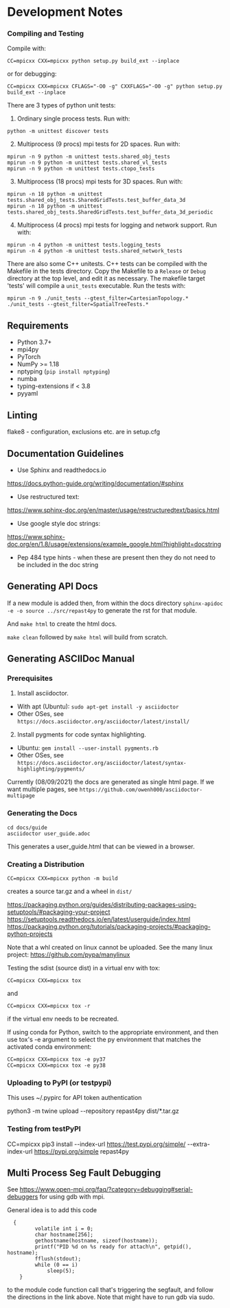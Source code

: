 # Development Notes #

### Compiling and Testing ###
Compile with: 

`CC=mpicxx CXX=mpicxx python setup.py build_ext --inplace`

or for debugging:

`CC=mpicxx CXX=mpicxx CFLAGS="-O0 -g" CXXFLAGS="-O0 -g" python setup.py build_ext --inplace`


There are 3 types of python unit tests:

1. Ordinary single process tests. Run with:

`python -m unittest discover tests` 

2. Multiprocess (9 procs) mpi tests for 2D spaces. Run with:

```
mpirun -n 9 python -m unittest tests.shared_obj_tests
mpirun -n 9 python -m unittest tests.shared_vl_tests
mpirun -n 9 python -m unittest tests.ctopo_tests
```

3. Multiprocess (18 procs) mpi tests for 3D spaces. Run with:

```
mpirun -n 18 python -m unittest tests.shared_obj_tests.SharedGridTests.test_buffer_data_3d
mpirun -n 18 python -m unittest tests.shared_obj_tests.SharedGridTests.test_buffer_data_3d_periodic
```

4. Multiprocess (4 procs) mpi tests for logging and network support. Run with:

```
mpirun -n 4 python -m unittest tests.logging_tests
mpirun -n 4 python -m unittest tests.shared_network_tests
```


There are also some C++ unitests. C++ tests can be compiled with the Makefile in the tests directory. 
Copy the Makefile to a `Release` or `Debug` directory at the top level, and edit it as necessary.
The  makefile target 'tests' will compile a `unit_tests` executable. Run the tests with:

```
mpirun -n 9 ./unit_tests --gtest_filter=CartesianTopology.*
./unit_tests --gtest_filter=SpatialTreeTests.*
```

## Requirements

* Python 3.7+
* mpi4py
* PyTorch
* NumPy >= 1.18
* nptyping (`pip install nptyping`)
* numba
* typing-extensions if < 3.8
* pyyaml

## Linting ##

flake8 - configuration, exclusions etc. are in setup.cfg

## Documentation Guidelines ##

* Use Sphinx and readthedocs.io

https://docs.python-guide.org/writing/documentation/#sphinx

* Use restructured text:

https://www.sphinx-doc.org/en/master/usage/restructuredtext/basics.html

* Use google style doc strings:

https://www.sphinx-doc.org/en/1.8/usage/extensions/example_google.html?highlight=docstring

* Pep 484 type hints - when these are present then they do not need to be included in the doc string

## Generating API Docs ##

If a new module is added then, from within the docs directory `sphinx-apidoc -e -o source ../src/repast4py` 
to generate the rst for that module.

And `make html` to create the html docs.

`make clean` followed by `make html` will build from scratch.


## Generating ASCIIDoc Manual ##

### Prerequisites ###

1. Install asciidoctor.
  * With apt (Ubuntu): `sudo apt-get install -y asciidoctor`
  * Other OSes, see `https://docs.asciidoctor.org/asciidoctor/latest/install/`
2. Install pygments for code syntax highlighting.
  * Ubuntu: `gem install --user-install pygments.rb`
  * Other OSes, see `https://docs.asciidoctor.org/asciidoctor/latest/syntax-highlighting/pygments/`

Currently (08/09/2021) the docs are generated as single html page. If we want multiple
pages, see `https://github.com/owenh000/asciidoctor-multipage`

### Generating the Docs ###

```
cd docs/guide
asciidoctor user_guide.adoc
```

This generates a user_guide.html that can be viewed in a browser.

### Creating a Distribution ###

`CC=mpicxx CXX=mpicxx python -m build`

creates a source tar.gz and a wheel in `dist/`

https://packaging.python.org/guides/distributing-packages-using-setuptools/#packaging-your-project
https://setuptools.readthedocs.io/en/latest/userguide/index.html
https://packaging.python.org/tutorials/packaging-projects/#packaging-python-projects

Note that a whl created on linux cannot be uploaded. See the many linux project:
https://github.com/pypa/manylinux

Testing the sdist (source dist) in a virtual env with tox:

`CC=mpicxx CXX=mpicxx tox`

and 

`CC=mpicxx CXX=mpicxx tox -r`

if the virtual env needs to be recreated.

If using conda for Python, switch to the appropriate
environment, and then use tox's -e argument to select
the py environment that matches the activated conda
environment:

```
CC=mpicxx CXX=mpicxx tox -e py37
CC=mpicxx CXX=mpicxx tox -e py38
```

### Uploading to PyPI (or testpypi)

This uses ~/.pypirc for API token authentication

python3 -m twine upload --repository repast4py dist/*.tar.gz

### Testing from testPyPI

CC=mpicxx pip3 install --index-url https://test.pypi.org/simple/ --extra-index-url https://pypi.org/simple repast4py

## Multi Process Seg Fault Debugging

See https://www.open-mpi.org/faq/?category=debugging#serial-debuggers for using gdb with mpi.

General idea is to add this code

```
  {
         volatile int i = 0;
         char hostname[256];
         gethostname(hostname, sizeof(hostname));
         printf("PID %d on %s ready for attach\n", getpid(), hostname);
         fflush(stdout);
         while (0 == i)
             sleep(5);
    }
```

to the module code function call that's triggering the segfault, and follow the directions in the link above. Note that might have to run gdb via sudo.